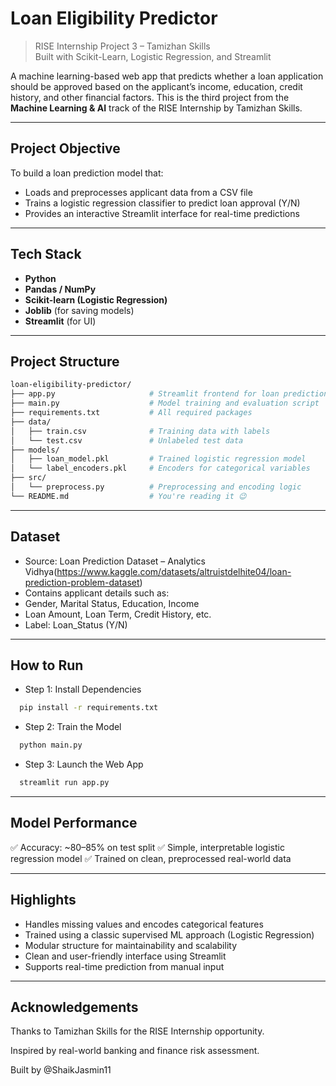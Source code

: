 #  Loan Eligibility Predictor

> RISE Internship Project 3 – Tamizhan Skills  
> Built with Scikit-Learn, Logistic Regression, and Streamlit

A machine learning-based web app that predicts whether a loan application should be approved based on the applicant’s income, education, credit history, and other financial factors. This is the third project from the **Machine Learning & AI** track of the RISE Internship by Tamizhan Skills.

---

##  Project Objective

To build a loan prediction model that:
  - Loads and preprocesses applicant data from a CSV file
  - Trains a logistic regression classifier to predict loan approval (Y/N)
  - Provides an interactive Streamlit interface for real-time predictions

---

##  Tech Stack

- **Python**
- **Pandas / NumPy**
- **Scikit-learn (Logistic Regression)**
- **Joblib** (for saving models)
- **Streamlit** (for UI)

---

##  Project Structure

```bash
loan-eligibility-predictor/
├── app.py                     # Streamlit frontend for loan prediction
├── main.py                    # Model training and evaluation script
├── requirements.txt           # All required packages
├── data/
│   ├── train.csv              # Training data with labels
│   └── test.csv               # Unlabeled test data
├── models/
│   ├── loan_model.pkl         # Trained logistic regression model
│   └── label_encoders.pkl     # Encoders for categorical variables
├── src/
│   └── preprocess.py          # Preprocessing and encoding logic
└── README.md                  # You're reading it 😉
```

---

## Dataset

- Source: Loan Prediction Dataset – Analytics Vidhya(https://www.kaggle.com/datasets/altruistdelhite04/loan-prediction-problem-dataset)
- Contains applicant details such as:
- Gender, Marital Status, Education, Income
- Loan Amount, Loan Term, Credit History, etc.
- Label: Loan_Status (Y/N)

---

## How to Run

- Step 1: Install Dependencies
  
```bash
  pip install -r requirements.txt
```

- Step 2: Train the Model
  
```bash
  python main.py
```

- Step 3: Launch the Web App
  
```bash
  streamlit run app.py
```

  ---

## Model Performance

✅ Accuracy: ~80–85% on test split
✅ Simple, interpretable logistic regression model
✅ Trained on clean, preprocessed real-world data

---

## Highlights

- Handles missing values and encodes categorical features
- Trained using a classic supervised ML approach (Logistic Regression)
- Modular structure for maintainability and scalability
- Clean and user-friendly interface using Streamlit
- Supports real-time prediction from manual input

---

## Acknowledgements

Thanks to Tamizhan Skills for the RISE Internship opportunity.

Inspired by real-world banking and finance risk assessment.

Built by @ShaikJasmin11
